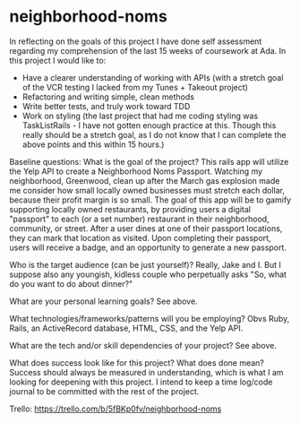 # neighborhood-noms
In reflecting on the goals of this project I have done self assessment regarding my comprehension of the last 15 weeks of coursework at Ada. In this project I would like to:

  * Have a clearer understanding of working with APIs (with a stretch goal of the VCR testing I lacked from my Tunes + Takeout project)
  * Refactoring and writing simple, clean methods
  * Write better tests, and truly work toward TDD
  * Work on styling (the last project that had me coding styling was TaskListRails - I have not gotten enough practice at this. Though this really should be a stretch goal, as I do not know that I can complete the above points and this within 15 hours.)

Baseline questions:
What is the goal of the project?
  This rails app will utilize the Yelp API to create a Neighborhood Noms Passport. Watching my neighborhood, Greenwood, clean up after the March gas explosion made me consider how small locally owned businesses must stretch each dollar, because their profit margin is so small. The goal of this app will be to gamify supporting locally owned restaurants, by providing users a digital "passport" to each (or a set number) restaurant in their neighborhood, community, or street. After a user dines at one of their passport locations, they can mark that location as visited. Upon completing their passport, users will receive a badge, and an opportunity to generate a new passport.   

Who is the target audience (can be just yourself)?
  Really, Jake and I. But I suppose also any youngish, kidless couple who perpetually asks "So, what do you want to do about dinner?"

What are your personal learning goals?
  See above.

What technologies/frameworks/patterns will you be employing?
  Obvs Ruby, Rails, an ActiveRecord database, HTML, CSS, and the Yelp API.

What are the tech and/or skill dependencies of your project?
See above.

What does success look like for this project? What does done mean?
Success should always be measured in understanding, which is what I am looking for deepening with this project. I intend to keep a time log/code journal to be committed with the rest of the project. 

Trello: https://trello.com/b/5fBKp0fv/neighborhood-noms
